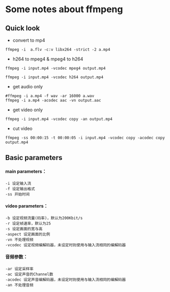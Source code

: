 # Some notes about ffmpeng

## Quick look

* convert to mp4
```
ffmpeg -i  a.flv -c:v libx264 -strict -2 a.mp4
```
* h264 to mpeg4 & mpeg4 to h264
```
ffmpeg -i input.mp4 -vcodec mpeg4 output.mp4

ffmpeg -i input.mp4 -vcodec h264 output.mp4
```
* get audio only
```
#ffmpeg -i a.mp4 -f wav -ar 16000 a.wav
ffmpeg -i a.mp4 -acodec aac -vn output.aac
```

* get video only
```
ffmpeg -i input.mp4 -vcodec copy -an output.mp4
```
* cut video
```
ffmpeg -ss 00:00:15 -t 00:00:05 -i input.mp4 -vcodec copy -acodec copy output.mp4
```

## Basic parameters
#### main parameters：
```
-i 设定输入流 
-f 设定输出格式 
-ss 开始时间 
```

#### video parameters：
```
-b 设定视频流量(码率)，默认为200Kbit/s 
-r 设定帧速率，默认为25 
-s 设定画面的宽与高 
-aspect 设定画面的比例 
-vn 不处理视频 
-vcodec 设定视频编解码器，未设定时则使用与输入流相同的编解码器 
```

#### 音频参数：
```
-ar 设定采样率 
-ac 设定声音的Channel数 
-acodec 设定声音编解码器，未设定时则使用与输入流相同的编解码器 
-an 不处理音频
```


